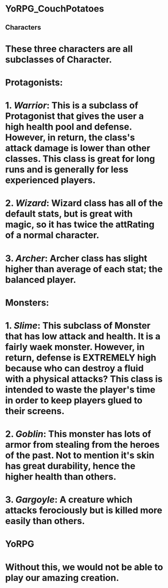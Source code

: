 # YoRPG_CouchPotatoes

## Characters
# These three characters are all subclasses of Character.

# Protagonists:
   # 1. *Warrior*: This is a subclass of Protagonist that gives the user a high health pool and defense. However, in return, the                         class's attack damage is lower than other classes. This class is great for long runs and is generally for                      less experienced players.
   # 2. *Wizard*: Wizard class has all of the default stats, but is great with magic, so it has twice the attRating of a normal character.
   # 3. *Archer*: Archer class has slight higher than average of each stat; the balanced player.


# Monsters:
   # 1. *Slime*: This subclass of Monster that has low attack and health. It is a fairly waek monster. However, in return,                       defense is EXTREMELY high because who can destroy a fluid with a physical attacks? This class is intended to waste the player's time in order to keep players glued to their screens.
   # 2. *Goblin*: This monster has lots of armor from stealing from the heroes of the past. Not to mention it's skin has great durability, hence the higher health than others.
   # 3. *Gargoyle*: A creature which attacks ferociously but is killed more easily than others.
   
# YoRPG
# Without this, we would not be able to play our amazing creation.

